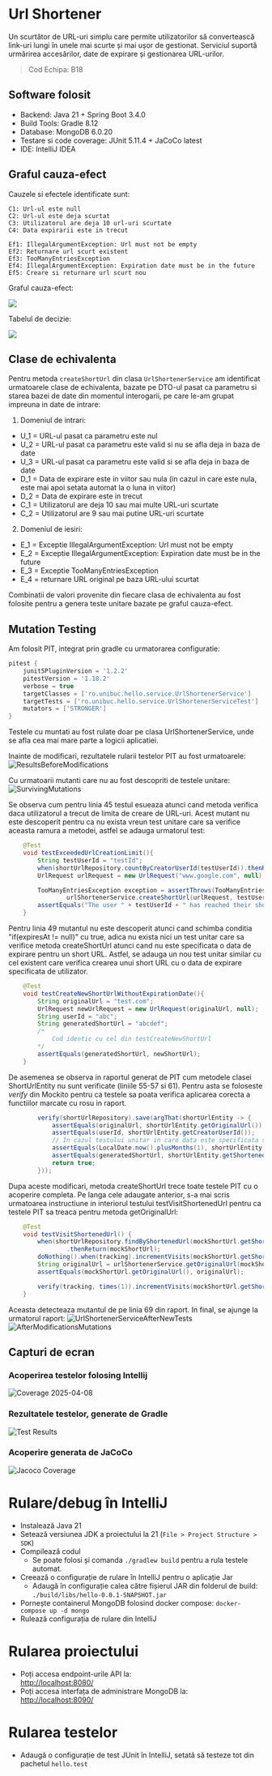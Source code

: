 # Url Shortener

Un scurtător de URL-uri simplu care permite utilizatorilor să convertească link-uri lungi în unele mai scurte și mai ușor de gestionat. Serviciul suportă urmărirea accesărilor, date de expirare și gestionarea URL-urilor.

> Cod Echipa: B18

## Software folosit

- Backend: Java 21 + Spring Boot 3.4.0
- Build Tools: Gradle 8.12
- Database: MongoDB 6.0.20
- Testare si code coverage: JUnit 5.11.4 + JaCoCo latest
- IDE: IntelliJ IDEA

## Graful cauza-efect
Cauzele si efectele identificate sunt:
```
C1: Url-ul este null
C2: Url-ul este deja scurtat
C3: Utilizatorul are deja 10 url-uri scurtate
C4: Data expirarii este in trecut

Ef1: IllegalArgumentException: Url must not be empty
Ef2: Returnare url scurt existent
Ef3: TooManyEntriesException
Ef4: IllegalArgumentException: Expiration date must be in the future
Ef5: Creare si returnare url scurt nou
```

Graful cauza-efect:

![](./screenshots/CauseEffectGraph.png)

Tabelul de decizie:

![](./screenshots/DecisionTable.png)

## Clase de echivalenta
Pentru metoda `createShortUrl` din clasa `UrlShortenerService` am identificat urmatoarele clase de echivalenta, bazate pe DTO-ul pasat ca parametru si starea bazei de date din momentul interogarii, pe care le-am grupat impreuna in date de intrare:
1. Domeniul de intrari:
  - U_1 = URL-ul pasat ca parametru este nul
  - U_2 = URL-ul pasat ca parametru este valid si nu se afla deja in baza de date
  - U_3 = URL-ul pasat ca parametru este valid si se afla deja in baza de date
  - D_1 = Data de expirare este in viitor sau nula (in cazul in care este nula, este mai apoi setata automat la o luna in viitor)
  - D_2 = Data de expirare este in trecut
  - C_1 = Utilizatorul are deja 10 sau mai multe URL-uri scurtate
  - C_2 = Utilizatorul are 9 sau mai putine URL-uri scurtate
2. Domeniul de iesiri:
  - E_1 = Exceptie IllegalArgumentException: Url must not be empty
  - E_2 = Exceptie IllegalArgumentException: Expiration date must be in the future
  - E_3 = Exceptie TooManyEntriesException
  - E_4 = returnare URL original pe baza URL-ului scurtat

Combinatii de valori provenite din fiecare clasa de echivalenta au fost folosite pentru a genera teste unitare bazate pe graful cauza-efect.

## Mutation Testing
Am folosit PIT, integrat prin gradle cu urmatorarea configuratie:
```groovy
pitest {
	junit5PluginVersion = '1.2.2'
	pitestVersion = '1.18.2'
	verbose = true
	targetClasses = ['ro.unibuc.hello.service.UrlShortenerService']
	targetTests = ['ro.unibuc.hello.service.UrlShortenerServiceTest']
	mutators = ['STRONGER']
}
```
Testele cu muntati au fost rulate doar pe clasa UrlShortenerService, unde se afla cea mai mare parte a logicii aplicatiei.

Inainte de modificari, rezultatele rularii testelor PIT au fost urmatoarele:
![ResultsBeforeModifications](https://github.com/radubig/TSS-UrlShortener/blob/master/screenshots/UrlShortenerServiceMutationResults.png)

Cu urmatoarii mutanti care nu au fost descopriti de testele unitare:
![SurvivingMutations](https://github.com/radubig/TSS-UrlShortener/blob/master/screenshots/failedMutations.png)

Se observa cum pentru linia 45 testul esueaza atunci cand metoda verifica daca utilizatorul a trecut de limita de creare de URL-uri.
Acest mutant nu este descoperit pentru ca nu exista vreun test unitare care sa verifice aceasta ramura a metodei, astfel se adauga urmatorul test:
```java
    @Test
    void testExceededUrlCreationLimit(){
        String testUserId = "testId";
        when(shortUrlRepository.countByCreatorUserId(testUserId)).thenReturn(10);
        UrlRequest urlRequest = new UrlRequest("www.google.com", null);

        TooManyEntriesException exception = assertThrows(TooManyEntriesException.class, () ->
                urlShortenerService.createShortUrl(urlRequest, testUserId));
        assertEquals("The user " + testUserId + " has reached their short url creation limit", exception.getMessage());
    }
```

Pentru linia 49 mutantul nu este descoperit atunci cand schimba conditia "if(expiresAt != null)" cu true, adica nu exista nici un test unitar care sa verifice metoda createShortUrl atunci cand nu este specificata o data de expirare pentru un short URL.
Astfel, se adauga un nou test unitar similar cu cel existent care verifica crearea unui short URL cu o data de expirare specificata de utilizator.
```java
    @Test
    void testCreateNewShortUrlWithoutExpirationDate(){
        String originalUrl = "test.com";
        UrlRequest newUrlRequest = new UrlRequest(originalUrl, null);
        String userId = "abc";
        String generatedShortUrl = "abcdef";
        /*
            Cod identic cu cel din testCreateNewShortUrl
        */
        assertEquals(generatedShortUrl, newShortUrl);
    }
```
De asemenea se observa in raportul generat de PIT cum metodele clasei ShortUrlEntity nu sunt verificate (liniile 55-57 si 61).
Pentru asta se foloseste _verify_ din Mockito pentru ca testele sa poata verifica aplicarea corecta a functiilor marcate cu rosu in raport.
```java
        verify(shortUrlRepository).save(argThat(shortUrlEntity -> {
            assertEquals(originalUrl, shortUrlEntity.getOriginalUrl());
            assertEquals(userId, shortUrlEntity.getCreatorUserId());
            // In cazul testului unitar in care data este specificata se verifica acea data aici
            assertEquals(LocalDate.now().plusMonths(1), shortUrlEntity.getExpirationDate().toLocalDate());
            assertEquals(generatedShortUrl, shortUrlEntity.getShortenedUrl());
            return true;
        }));
```
Dupa aceste modificari, metoda createShortUrl trece toate testele PIT cu o acoperire completa.
Pe langa cele adaugate anterior, s-a mai scris urmatoarea instructiune in interiorul testului testVisitShortenedUrl pentru ca testele PIT sa treaca pentru metoda getOriginalUrl:
```java
    @Test
    void testVisitShortenedUrl() {
        when(shortUrlRepository.findByShortenedUrl(mockShortUrl.getShortenedUrl()))
                .thenReturn(mockShortUrl);
        doNothing().when(tracking).incrementVisits(mockShortUrl.getShortenedUrl());
        String originalUrl = urlShortenerService.getOriginalUrl(mockShortUrl.getShortenedUrl());
        assertEquals(mockShortUrl.getOriginalUrl(), originalUrl);

        verify(tracking, times(1)).incrementVisits(mockShortUrl.getShortenedUrl()); // Noua instructiune
    }
```
Aceasta detecteaza mutantul de pe linia 69 din raport.
In final, se ajunge la urmatorul raport:
![UrlShortenerServiceAfterNewTests](https://github.com/radubig/TSS-UrlShortener/blob/master/screenshots/UrlShortenerServiceAfterNewTests.png)
![AfterModificationsMutations](https://github.com/radubig/TSS-UrlShortener/blob/master/screenshots/afterModificationsMutations.png)

## Capturi de ecran
### Acoperirea testelor folosing Intellij
![Coverage 2025-04-08](https://github.com/user-attachments/assets/d6f7850a-9859-4685-8e9e-4c6ed08c3550)
### Rezultatele testelor, generate de Gradle
![Test Results](https://github.com/user-attachments/assets/fdd7d4be-070b-4e53-988e-bf34615b23b9)
### Acoperire generata de JaCoCo
![Jacoco Coverage](https://github.com/user-attachments/assets/6dd270e1-0238-429d-94b5-dd75f9c4c227)


# Rulare/debug în IntelliJ
* Instalează Java 21
* Setează versiunea JDK a proiectului la 21 (`File > Project Structure > SDK`)
* Compilează codul
  * Se poate folosi și comanda `./gradlew build` pentru a rula testele automat.
* Creează o configurație de rulare în IntelliJ pentru o aplicație Jar
  * Adaugă în configurație calea către fișierul JAR din folderul de build:  
    `./build/libs/hello-0.0.1-SNAPSHOT.jar`
* Pornește containerul MongoDB folosind docker compose: `docker-compose up -d mongo`
* Rulează configurația de rulare din IntelliJ

# Rularea proiectului

* Poți accesa endpoint-urile API la:  
  [http://localhost:8080/](http://localhost:8080/)
* Poți accesa interfața de administrare MongoDB la:  
  [http://localhost:8090/](http://localhost:8090/)

# Rularea testelor

* Adaugă o configurație de test JUnit în IntelliJ, setată să testeze tot din pachetul `hello.test`
